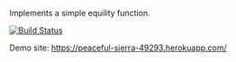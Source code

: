 Implements a simple equility function.

[![Build Status](https://travis-ci.org/beyzaaltuntas/myDemoApp.svg?branch=master)](https://travis-ci.org/beyzaaltuntas/myDemoApp)

Demo site: https://peaceful-sierra-49293.herokuapp.com/

